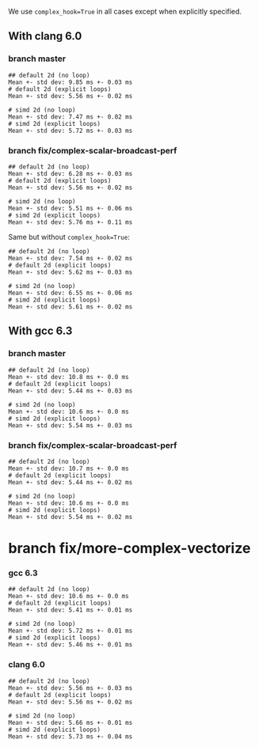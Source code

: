 We use `complex_hook=True` in all cases except when explicitly specified.

## With clang 6.0

### branch master

```
## default 2d (no loop)
Mean +- std dev: 9.85 ms +- 0.03 ms
# default 2d (explicit loops)
Mean +- std dev: 5.56 ms +- 0.02 ms

# simd 2d (no loop)
Mean +- std dev: 7.47 ms +- 0.02 ms
# simd 2d (explicit loops)
Mean +- std dev: 5.72 ms +- 0.03 ms
```

### branch fix/complex-scalar-broadcast-perf

```
## default 2d (no loop)
Mean +- std dev: 6.28 ms +- 0.03 ms
# default 2d (explicit loops)
Mean +- std dev: 5.56 ms +- 0.02 ms

# simd 2d (no loop)
Mean +- std dev: 5.51 ms +- 0.06 ms
# simd 2d (explicit loops)
Mean +- std dev: 5.76 ms +- 0.11 ms
```

Same but without `complex_hook=True`:

```
## default 2d (no loop)
Mean +- std dev: 7.54 ms +- 0.02 ms
# default 2d (explicit loops)
Mean +- std dev: 5.62 ms +- 0.03 ms

# simd 2d (no loop)
Mean +- std dev: 6.55 ms +- 0.06 ms
# simd 2d (explicit loops)
Mean +- std dev: 5.61 ms +- 0.02 ms
```

## With gcc 6.3

### branch master

```
## default 2d (no loop)
Mean +- std dev: 10.8 ms +- 0.0 ms
# default 2d (explicit loops)
Mean +- std dev: 5.44 ms +- 0.03 ms

# simd 2d (no loop)
Mean +- std dev: 10.6 ms +- 0.0 ms
# simd 2d (explicit loops)
Mean +- std dev: 5.54 ms +- 0.03 ms

```

### branch fix/complex-scalar-broadcast-perf

```
## default 2d (no loop)
Mean +- std dev: 10.7 ms +- 0.0 ms
# default 2d (explicit loops)
Mean +- std dev: 5.44 ms +- 0.02 ms

# simd 2d (no loop)
Mean +- std dev: 10.6 ms +- 0.0 ms
# simd 2d (explicit loops)
Mean +- std dev: 5.54 ms +- 0.02 ms
```

# branch fix/more-complex-vectorize

### gcc 6.3

```
## default 2d (no loop)
Mean +- std dev: 10.6 ms +- 0.0 ms
# default 2d (explicit loops)
Mean +- std dev: 5.41 ms +- 0.01 ms

# simd 2d (no loop)
Mean +- std dev: 5.72 ms +- 0.01 ms
# simd 2d (explicit loops)
Mean +- std dev: 5.46 ms +- 0.01 ms
```

### clang 6.0

```
## default 2d (no loop)
Mean +- std dev: 5.56 ms +- 0.03 ms
# default 2d (explicit loops)
Mean +- std dev: 5.56 ms +- 0.02 ms

# simd 2d (no loop)
Mean +- std dev: 5.66 ms +- 0.01 ms
# simd 2d (explicit loops)
Mean +- std dev: 5.73 ms +- 0.04 ms
```